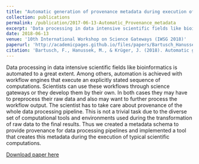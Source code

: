 ```yaml
---
title: "Automatic generation of provenance metadata during execution of scientific workflows"
collection: publications
permalink: /publication/2017-06-13-Automatic_Provenance_metadata
excerpt: 'Data processing in data intensive scientific fields like bioinformatics is automated to a great extent. Among others, automation is achieved with workflow engines that execute an explicitly stated sequence of computations. Scientists can use these workflows through science gateways or they develop them by their own. In both cases they may have to preprocess their raw data and also may want to further process the workflow output. The scientist has to take care about provenance of the whole data processing pipeline. This is not a trivial task due to the diverse set of computational tools and environments used during the transformation of raw data to the final results. Thus we created a metadata schema to provide provenance for data processing pipelines and implemented a tool that creates this metadata during the execution of typical scientific computations.'
date: 2018-06-13
venue: '10th International Workshop on Science Gateways (IWSG 2018)'
paperurl: 'http://academicpages.github.io/files/papers/Bartusch_Hanussek_Krüger___2018___Automatic_generation_of_provenance_metadata_during_execution_of_scientific_workflows.pdf'
citation: 'Bartusch, F., Hanussek, M., & Krüger, J. (2018). Automatic generation of provenance metadata during execution of scientific workflows. 10th International Workshop on Science Gateways (IWSG 2018), June, 13-15.'
---
```

Data processing in data intensive scientific fields like bioinformatics is automated to a great extent. Among others, automation is achieved with workflow engines that execute an explicitly stated sequence of computations. Scientists can use these workflows through science gateways or they develop them by their own. In both cases they may have to preprocess their raw data and also may want to further process the workflow output. The scientist has to take care about provenance of the whole data processing pipeline. This is not a trivial task due to the diverse set of computational tools and environments used during the transformation of raw data to the final results. Thus we created a metadata schema to provide provenance for data processing pipelines and implemented a tool that creates this metadata during the execution of typical scientific computations.

[Download paper here](http://academicpages.github.io/files/papers/Bartusch_Hanussek_Krüger___2018___Automatic_generation_of_provenance_metadata_during_execution_of_scientific_workflows.pdf)
